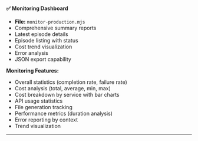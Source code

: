 #### ✅ Monitoring Dashboard

- **File:** `monitor-production.mjs`
- Comprehensive summary reports
- Latest episode details
- Episode listing with status
- Cost trend visualization
- Error analysis
- JSON export capability

**Monitoring Features:**

- Overall statistics (completion rate, failure rate)
- Cost analysis (total, average, min, max)
- Cost breakdown by service with bar charts
- API usage statistics
- File generation tracking
- Performance metrics (duration analysis)
- Error reporting by context
- Trend visualization

---
